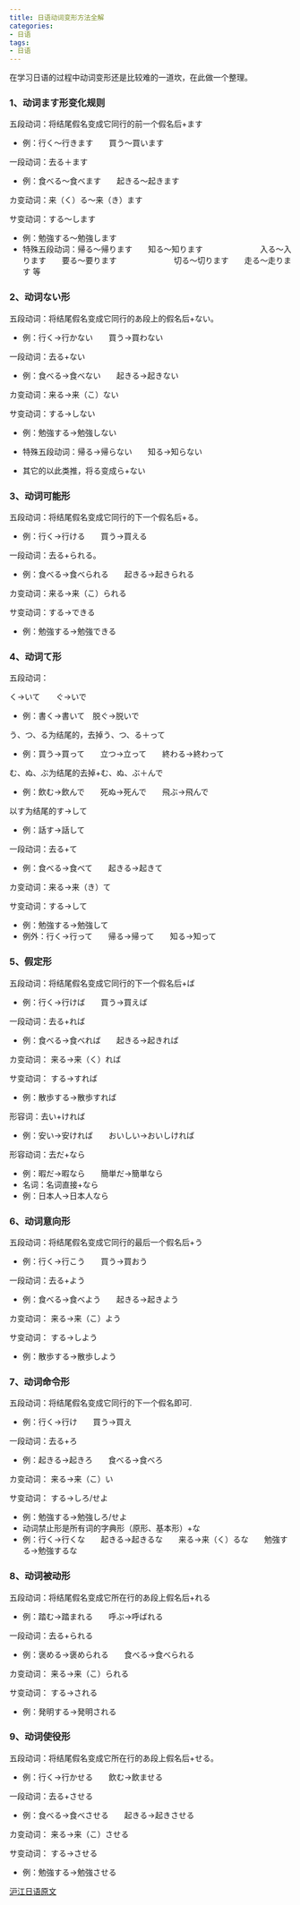 ```yaml
---
title: 日语动词变形方法全解
categories: 
- 日语
tags: 
- 日语
---
```


在学习日语的过程中动词变形还是比较难的一道坎，在此做一个整理。

<!-- more -->

### 1、动词ます形变化规则

五段动词：将结尾假名变成它同行的前一个假名后+ます
- 例：行く～行きます　　買う～買います

一段动词：去る＋ます
- 例：食べる～食べます　　起きる～起きます

カ变动词：来（く）る～来（き）ます

サ变动词：する～します
- 例：勉強する～勉強します
- 特殊五段动词：帰る～帰ります　　知る～知ります
　　　　　　　入る～入ります　　要る～要ります
　　　　　　　切る～切ります　　走る～走ります 等
### 2、动词ない形

五段动词：将结尾假名变成它同行的あ段上的假名后+ない。
- 例：行く→行かない　　買う→買わない

一段动词：去る+ない
- 例：食べる→食べない　　起きる→起きない

カ变动词：来る→来（こ）ない

サ变动词：する→しない
- 例：勉強する→勉強しない

- 特殊五段动词：帰る→帰らない　　知る→知らない
- 其它的以此类推，将る变成ら+ない

### 3、动词可能形

五段动词：将结尾假名变成它同行的下一个假名后+る。
- 例：行く→行ける　　買う→買える

一段动词：去る+られる。
- 例：食べる→食べられる　　起きる→起きられる

カ变动词：来る→来（こ）られる

サ变动词：する→できる
- 例：勉強する→勉強できる

### 4、动词て形

五段动词：

く→いて　　ぐ→いで
- 例：書く→書いて　脱ぐ→脱いで

う、つ、る为结尾的，去掉う、つ、る＋って
- 例：買う→買って　　立つ→立って　　終わる→終わって

む、ぬ、ぶ为结尾的去掉+む、ぬ、ぶ＋んで　
- 例：飲む→飲んで　　死ぬ→死んで　　飛ぶ→飛んで

以す为结尾的す→して
- 例：話す→話して

一段动词：去る+て
- 例：食べる→食べて　　起きる→起きて

カ变动词：来る→来（き）て

サ变动词：する→して
- 例：勉強する→勉強して
- 例外：行く→行って　　帰る→帰って　　知る→知って

### 5、假定形

五段动词：将结尾假名变成它同行的下一个假名后+ば
- 例：行く→行けば　　買う→買えば

一段动词：去る+れば
- 例：食べる→食べれば　　起きる→起きれば

カ变动词： 来る→来（く）れば

サ变动词： する→すれば
- 例：散歩する→散歩すれば

形容词：去い+ければ
- 例：安い→安ければ　　おいしい→おいしければ

形容动词：去だ+なら
- 例：暇だ→暇なら　　簡単だ→簡単なら
- 名词：名词直接+なら
- 例：日本人→日本人なら

### 6、动词意向形

五段动词：将结尾假名变成它同行的最后一个假名后+う
- 例：行く→行こう　　買う→買おう

一段动词：去る+よう
- 例：食べる→食べよう　　起きる→起きよう

カ变动词： 来る→来（こ）よう

サ变动词： する→しよう
- 例：散歩する→散歩しよう

### 7、动词命令形

五段动词：将结尾假名变成它同行的下一个假名即可.
- 例：行く→行け　　買う→買え

一段动词：去る+ろ
- 例：起きる→起きろ　　食べる→食べろ

カ变动词： 来る→来（こ）い

サ变动词： する→しろ/せよ
- 例：勉強する→勉強しろ/せよ
- 动词禁止形是所有词的字典形（原形、基本形）+な
- 例：行く→行くな　　起きる→起きるな　　来る→来（く）るな　　勉強する→勉強するな

### 8、动词被动形

五段动词：将结尾假名变成它所在行的あ段上假名后+れる
- 例：踏む→踏まれる　　呼ぶ→呼ばれる

一段动词：去る+られる
- 例：褒める→褒められる　　食べる→食べられる

カ变动词： 来る→来（こ）られる

サ变动词： する→される
- 例：発明する→発明される

### 9、动词使役形

五段动词：将结尾假名变成它所在行的あ段上假名后+せる。
- 例：行く→行かせる　　飲む→飲ませる

一段动词：去る+させる
- 例：食べる→食べさせる　　起きる→起きさせる

カ变动词： 来る→来（こ）させる

サ变动词： する→させる
- 例：勉強する→勉強させる

[沪江日语原文](https://jp.hjenglish.com/riyuyufa/p176653/)